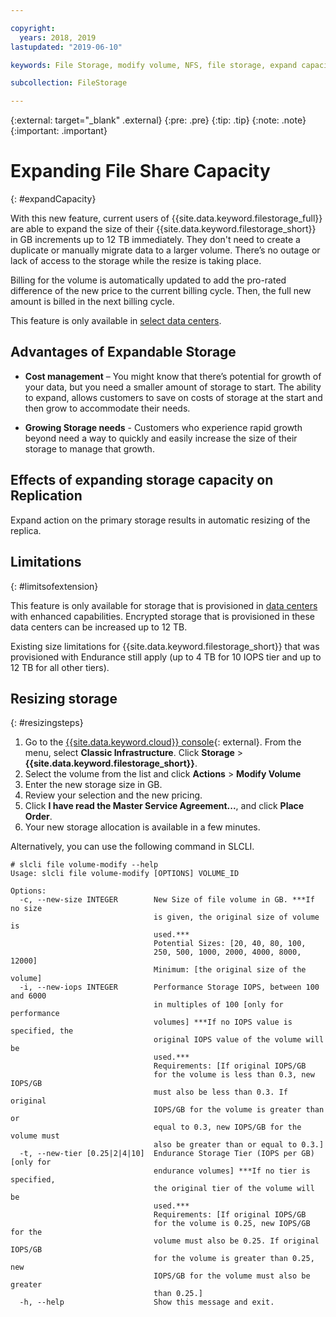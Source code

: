 ```yaml
---

copyright:
  years: 2018, 2019
lastupdated: "2019-06-10"

keywords: File Storage, modify volume, NFS, file storage, expand capacity

subcollection: FileStorage

---
```

{:external: target="_blank" .external}
{:pre: .pre}
{:tip: .tip}
{:note: .note}
{:important: .important}

# Expanding File Share Capacity
{: #expandCapacity}

With this new feature, current users of {{site.data.keyword.filestorage_full}} are able to expand the size of their {{site.data.keyword.filestorage_short}} in GB increments up to 12 TB immediately. They don't need to create a duplicate or manually migrate data to a larger volume. There’s no outage or lack of access to the storage while the resize is taking place.

Billing for the volume is automatically updated to add the pro-rated difference of the new price to the current billing cycle. Then, the full new amount is billed in the next billing cycle.

This feature is only available in [select data centers](/docs/infrastructure/FileStorage?topic=FileStorage-news).

## Advantages of Expandable Storage

- **Cost management** – You might know that there’s potential for growth of your data, but you need a smaller amount of storage to start. The ability to expand, allows customers to save on costs of storage at the start and then grow to accommodate their needs.  

- **Growing Storage needs** - Customers who experience rapid growth beyond need a way to quickly and easily increase the size of their storage to manage that growth.

## Effects of expanding storage capacity on Replication

Expand action on the primary storage results in automatic resizing of the replica.

## Limitations
{: #limitsofextension}

This feature is only available for storage that is provisioned in [data centers](/docs/infrastructure/FileStorage?topic=FileStorage-news) with enhanced capabilities. Encrypted storage that is provisioned in these data centers can be increased up to 12 TB.

Existing size limitations for {{site.data.keyword.filestorage_short}} that was provisioned with Endurance still apply (up to 4 TB for 10 IOPS tier and up to 12 TB for all other tiers).

## Resizing storage
{: #resizingsteps}

1. Go to the [{{site.data.keyword.cloud}} console](https://{DomainName}/){: external}. From the menu, select **Classic Infrastructure**. Click **Storage** > **{{site.data.keyword.filestorage_short}}**.
2. Select the volume from the list and click **Actions** > **Modify Volume**
3. Enter the new storage size in GB.
4. Review your selection and the new pricing.
5. Click **I have read the Master Service Agreement...**, and click **Place Order**.
6. Your new storage allocation is available in a few minutes.

Alternatively, you can use the following command in SLCLI.
```
# slcli file volume-modify --help
Usage: slcli file volume-modify [OPTIONS] VOLUME_ID

Options:
  -c, --new-size INTEGER        New Size of file volume in GB. ***If no size
                                is given, the original size of volume is
                                used.***
                                Potential Sizes: [20, 40, 80, 100,
                                250, 500, 1000, 2000, 4000, 8000, 12000]
                                Minimum: [the original size of the volume]
  -i, --new-iops INTEGER        Performance Storage IOPS, between 100 and 6000
                                in multiples of 100 [only for performance
                                volumes] ***If no IOPS value is specified, the
                                original IOPS value of the volume will be
                                used.***
                                Requirements: [If original IOPS/GB
                                for the volume is less than 0.3, new IOPS/GB
                                must also be less than 0.3. If original
                                IOPS/GB for the volume is greater than or
                                equal to 0.3, new IOPS/GB for the volume must
                                also be greater than or equal to 0.3.]
  -t, --new-tier [0.25|2|4|10]  Endurance Storage Tier (IOPS per GB) [only for
                                endurance volumes] ***If no tier is specified,
                                the original tier of the volume will be
                                used.***
                                Requirements: [If original IOPS/GB
                                for the volume is 0.25, new IOPS/GB for the
                                volume must also be 0.25. If original IOPS/GB
                                for the volume is greater than 0.25, new
                                IOPS/GB for the volume must also be greater
                                than 0.25.]
  -h, --help                    Show this message and exit.
```

